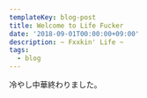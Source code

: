 ```yaml
---
templateKey: blog-post
title: Welcome to Life Fucker
date: '2018-09-01T00:00:00+09:00'
description: ~ Fxxkin' Life ~
tags:
  - blog
---
```

冷やし中華終わりました。
